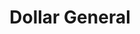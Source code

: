 ---
title: "Dollar General"
url: /simpsonville/dollar-general-west-georgia-road-2/
shop: variety store
---